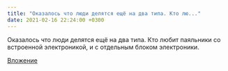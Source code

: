 ```yaml
---
title: "Оказалось что люди делятся ещё на два типа. Кто лю..."
date: 2021-02-16 22:24:00 +0300
---
```


Оказалось что люди делятся ещё на два типа. Кто любит паяльники со встроенной электроникой, и с отдельным блоком электроники.

[Вложение](/assets/vk_photos/3/oydWQ8f7f04.jpg)
